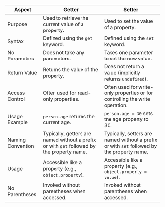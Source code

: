 
| Aspect              | Getter                | Setter                |
|---------------------|-----------------------|-----------------------|
| Purpose             | Used to retrieve the current value of a property. | Used to set the value of a property. |
| Syntax              | Defined using the `get` keyword. | Defined using the `set` keyword. |
| No Parameters       | Does not take any parameters. | Takes one parameter to set the new value. |
| Return Value        | Returns the value of the property. | Does not return a value (implicitly returns `undefined`). |
| Access Control      | Often used for read-only properties. | Often used for write-only properties or for controlling the write operation. |
| Usage Example       | `person.age` returns the current age. | `person.age = 30` sets the age property to 30. |
| Naming Convention   | Typically, getters are named without a prefix or with `get` followed by the property name. | Typically, setters are named without a prefix or with `set` followed by the property name. |
| Usage               | Accessible like a property (e.g., `object.property`). | Accessible like a property (e.g., `object.property = value`). |
| No Parentheses     | Invoked without parentheses when accessed. | Invoked without parentheses when accessed. |
